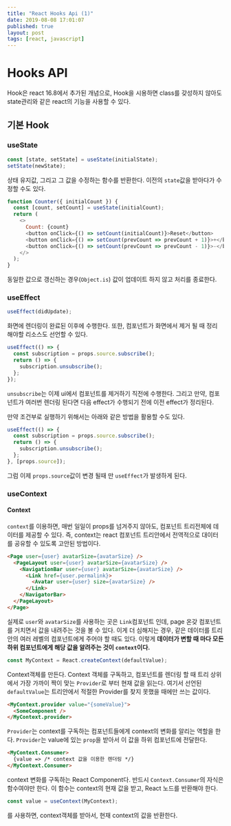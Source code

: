 ```yaml
---
title: "React Hooks Api (1)"
date: 2019-08-08 17:01:07
published: true
layout: post
tags: [react, javascript]
---
```


# Hooks API

Hook은 react 16.8에서 추가된 개념으로, Hook을 시용하면 class를 갖성하지 않아도 state관리와 같은 react의 기능을 사용할 수 있다.

## 기본 Hook

### useState

```javascript
const [state, setState] = useState(initialState);
setState(newState);
```

상태 유지값, 그리고 그 값을 수정하는 함수를 반환한다. 이전의 `state`값을 받아다가 수정할 수도 있다.

```javascript
function Counter({ initialCount }) {
  const [count, setCount] = useState(initialCount);
  return (
    <>
      Count: {count}
      <button onClick={() => setCount(initialCount)}>Reset</button>
      <button onClick={() => setCount(prevCount => prevCount + 1)}>+</button>
      <button onClick={() => setCount(prevCount => prevCount - 1)}>-</button>
    </>
  );
}
```

동일한 값으로 갱신하는 경우(`Object.is`) 값이 업데이트 하지 않고 처리를 종료한다.

### useEffect

```javascript
useEffect(didUpdate);
```

화면에 렌더링이 완료된 이후에 수행한다. 또한, 컴포넌트가 화면에서 제거 될 때 정리 해야할 리소스도 선언할 수 있다.

```javascript
useEffect(() => {
  const subscription = props.source.subscribe();
  return () => {
    subscription.unsubscribe();
  };
});
```

`unsubscribe`는 이제 ui에서 컴포넌트를 제거하기 직전에 수행한다. 그리고 만약, 컴포넌트가 여러번 렌더링 된다면 다음 effect가 수행되기 전에 이전 effect가 정리된다.

만약 조건부로 실행하기 위해서는 아래와 같은 방법을 활용할 수도 있다.

```javascript
useEffect(() => {
  const subscription = props.source.subscribe();
  return () => {
    subscription.unsubscribe();
  };
}, [props.source]);
```

그럼 이제 `props.source`값이 변경 될때 만 `useEffect`가 발생하게 된다.

### useContext

#### Context

`context`를 이용하면, 매번 일일이 props를 넘겨주지 않아도, 컴포넌트 트리전체에 데이터를 제공할 수 있다. 즉, context는 react 컴포넌트 트리안에서 전역적으로 대이터를 공유할 수 있도록 고안된 방법이다.

```html
<Page user={user} avatarSize={avatarSize} />
  <PageLayout user={user} avatarSize={avatarSize} />
    <NavigationBar user={user} avatarSize={avatarSize} />
      <Link href={user.permalink}>
        <Avatar user={user} size={avatarSize} />
      </Link>
    </NavigatorBar>
  </PageLayout>
</Page>
```

실제로 `user`와 `avatarSize`를 사용하는 곳은 `Link`컴포넌트 인데, page 온갖 컴포넌트를 거치면서 값을 내려주는 것을 볼 수 있다. 이게 더 심해지는 경우, 같은 데이터를 트리안의 여러 레벨의 컴포넌트에게 주어야 할 때도 있다. 이렇게 **데이터가 변할 때 마다 모든 하위 컴포넌트에게 해당 값을 알려주는 것이 `context`이다.**

```javascript
const MyContext = React.createContext(defaultValue);
```

Context객체를 만든다. Context 객체를 구독하고, 컴포넌트를 렌더링 할 때 트리 상위에서 가장 가까이 짝이 맞는 `Provider`로 부터 현재 값을 읽는다. 여기서 선언된 `defaultValue`는 트리안에서 적절한 Provider를 찾지 못했을 때에만 쓰는 값이다.

```html
<MyContext.provider value="{someValue}">
  <SomeComponent />
</MyContext.provider>
```

`Provider`는 context를 구독하는 컴포넌트들에게 context의 변화를 알리는 역할을 한다. `Provider`는 value에 있는 `prop`을 받아서 이 값을 하위 컴포넌트에 전달한다.

```html
<MyContext.Consumer>
  {value => /* context 값을 이용한 렌더링 */}
</MyContext.Consumer>
```

context 변화를 구독하는 React Component다. 반드시 `Context.Consumer`의 자식은 함수여야만 한다. 이 함수는 context의 현재 값을 받고, React 노드를 반환해야 한다.

```javascript
const value = useContext(MyContext);
```

를 사용하면, context객체를 받아서, 현재 context의 값을 반환한다.
